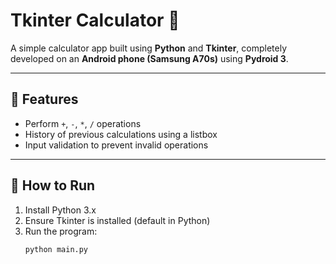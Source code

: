 # Tkinter Calculator 🧮

A simple calculator app built using **Python** and **Tkinter**, completely developed on an **Android phone (Samsung A70s)** using **Pydroid 3**.

---

## 📱 Features
- Perform `+`, `-`, `*`, `/` operations
- History of previous calculations using a listbox
- Input validation to prevent invalid operations

---

## 🚀 How to Run

1. Install Python 3.x
2. Ensure Tkinter is installed (default in Python)
3. Run the program:
   ```bash
   python main.py
